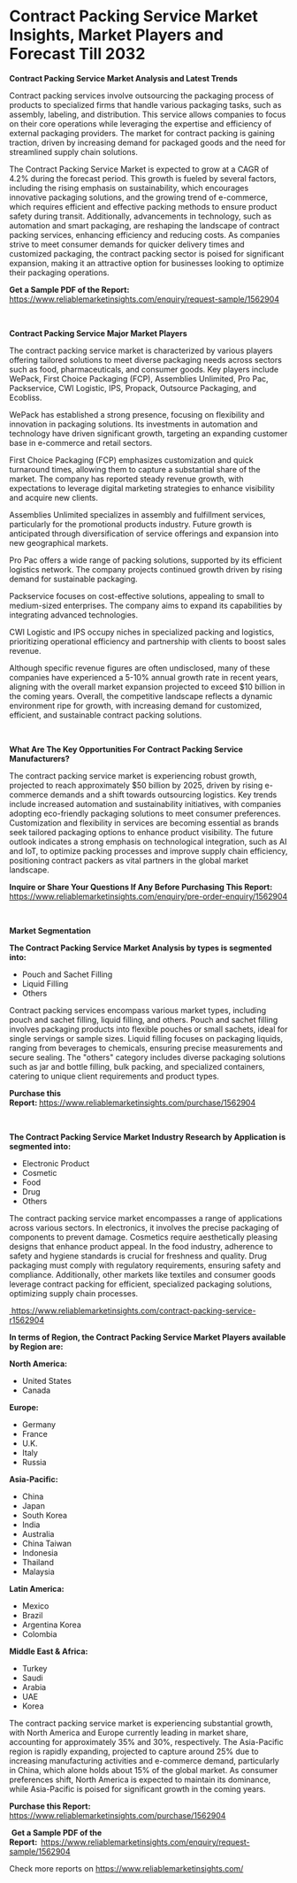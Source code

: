 <p><h1>Contract Packing Service Market Insights, Market Players and Forecast Till 2032</h1></p><p><strong>Contract Packing Service Market Analysis and Latest Trends</strong></p>
<p><p>Contract packing services involve outsourcing the packaging process of products to specialized firms that handle various packaging tasks, such as assembly, labeling, and distribution. This service allows companies to focus on their core operations while leveraging the expertise and efficiency of external packaging providers. The market for contract packing is gaining traction, driven by increasing demand for packaged goods and the need for streamlined supply chain solutions.</p><p>The Contract Packing Service Market is expected to grow at a CAGR of 4.2% during the forecast period. This growth is fueled by several factors, including the rising emphasis on sustainability, which encourages innovative packaging solutions, and the growing trend of e-commerce, which requires efficient and effective packing methods to ensure product safety during transit. Additionally, advancements in technology, such as automation and smart packaging, are reshaping the landscape of contract packing services, enhancing efficiency and reducing costs. As companies strive to meet consumer demands for quicker delivery times and customized packaging, the contract packing sector is poised for significant expansion, making it an attractive option for businesses looking to optimize their packaging operations.</p></p>
<p><strong>Get a Sample PDF of the Report:&nbsp;</strong> <a href="https://www.reliablemarketinsights.com/enquiry/request-sample/1562904?utm_campaign=2221&utm_medium=2&utm_source=Github&utm_content=ia&utm_term=10032025&utm_id=contract-packing-service">https://www.reliablemarketinsights.com/enquiry/request-sample/1562904</a></p>
<p>&nbsp;</p>
<p><strong>Contract Packing Service Major Market Players</strong></p>
<p><p>The contract packing service market is characterized by various players offering tailored solutions to meet diverse packaging needs across sectors such as food, pharmaceuticals, and consumer goods. Key players include WePack, First Choice Packaging (FCP), Assemblies Unlimited, Pro Pac, Packservice, CWI Logistic, IPS, Propack, Outsource Packaging, and Ecobliss.</p><p>WePack has established a strong presence, focusing on flexibility and innovation in packaging solutions. Its investments in automation and technology have driven significant growth, targeting an expanding customer base in e-commerce and retail sectors.</p><p>First Choice Packaging (FCP) emphasizes customization and quick turnaround times, allowing them to capture a substantial share of the market. The company has reported steady revenue growth, with expectations to leverage digital marketing strategies to enhance visibility and acquire new clients.</p><p>Assemblies Unlimited specializes in assembly and fulfillment services, particularly for the promotional products industry. Future growth is anticipated through diversification of service offerings and expansion into new geographical markets.</p><p>Pro Pac offers a wide range of packing solutions, supported by its efficient logistics network. The company projects continued growth driven by rising demand for sustainable packaging.</p><p>Packservice focuses on cost-effective solutions, appealing to small to medium-sized enterprises. The company aims to expand its capabilities by integrating advanced technologies.</p><p>CWI Logistic and IPS occupy niches in specialized packing and logistics, prioritizing operational efficiency and partnership with clients to boost sales revenue.</p><p>Although specific revenue figures are often undisclosed, many of these companies have experienced a 5-10% annual growth rate in recent years, aligning with the overall market expansion projected to exceed $10 billion in the coming years. Overall, the competitive landscape reflects a dynamic environment ripe for growth, with increasing demand for customized, efficient, and sustainable contract packing solutions.</p></p>
<p>&nbsp;</p>
<p><strong>What Are The Key Opportunities For Contract Packing Service Manufacturers?</strong></p>
<p><p>The contract packing service market is experiencing robust growth, projected to reach approximately $50 billion by 2025, driven by rising e-commerce demands and a shift towards outsourcing logistics. Key trends include increased automation and sustainability initiatives, with companies adopting eco-friendly packaging solutions to meet consumer preferences. Customization and flexibility in services are becoming essential as brands seek tailored packaging options to enhance product visibility. The future outlook indicates a strong emphasis on technological integration, such as AI and IoT, to optimize packing processes and improve supply chain efficiency, positioning contract packers as vital partners in the global market landscape.</p></p>
<p><strong>Inquire or Share Your Questions If Any Before Purchasing This Report:</strong> <a href="https://www.reliablemarketinsights.com/enquiry/pre-order-enquiry/1562904?utm_campaign=2221&utm_medium=2&utm_source=Github&utm_content=ia&utm_term=10032025&utm_id=contract-packing-service">https://www.reliablemarketinsights.com/enquiry/pre-order-enquiry/1562904</a></p>
<p>&nbsp;</p>
<p><strong>Market Segmentation</strong></p>
<p><strong>The Contract Packing Service Market Analysis by types is segmented into:</strong></p>
<p><ul><li>Pouch and Sachet Filling</li><li>Liquid Filling</li><li>Others</li></ul></p>
<p><p>Contract packing services encompass various market types, including pouch and sachet filling, liquid filling, and others. Pouch and sachet filling involves packaging products into flexible pouches or small sachets, ideal for single servings or sample sizes. Liquid filling focuses on packaging liquids, ranging from beverages to chemicals, ensuring precise measurements and secure sealing. The "others" category includes diverse packaging solutions such as jar and bottle filling, bulk packing, and specialized containers, catering to unique client requirements and product types.</p></p>
<p><strong>Purchase this Report:&nbsp;</strong><a href="https://www.reliablemarketinsights.com/purchase/1562904?utm_campaign=2221&utm_medium=2&utm_source=Github&utm_content=ia&utm_term=10032025&utm_id=contract-packing-service">https://www.reliablemarketinsights.com/purchase/1562904</a></p>
<p>&nbsp;</p>
<p><strong>The Contract Packing Service Market Industry Research by Application is segmented into:</strong></p>
<p><ul><li>Electronic Product</li><li>Cosmetic</li><li>Food</li><li>Drug</li><li>Others</li></ul></p>
<p><p>The contract packing service market encompasses a range of applications across various sectors. In electronics, it involves the precise packaging of components to prevent damage. Cosmetics require aesthetically pleasing designs that enhance product appeal. In the food industry, adherence to safety and hygiene standards is crucial for freshness and quality. Drug packaging must comply with regulatory requirements, ensuring safety and compliance. Additionally, other markets like textiles and consumer goods leverage contract packing for efficient, specialized packaging solutions, optimizing supply chain processes.</p></p>
<p><a href="https://www.reliablemarketinsights.com/contract-packing-service-r1562904?utm_campaign=2221&utm_medium=2&utm_source=Github&utm_content=ia&utm_term=10032025&utm_id=contract-packing-service">&nbsp;https://www.reliablemarketinsights.com/contract-packing-service-r1562904</a></p>
<p><strong>In terms of Region, the Contract Packing Service Market Players available by Region are:</strong></p>
<p>
    <p> <strong> North America: </strong>
        <ul>
            <li>United States</li>
            <li>Canada</li>
        </ul>
        </p> 
    <p> <strong> Europe: </strong>
        <ul>
            <li>Germany</li>
            <li>France</li>
            <li>U.K.</li>
            <li>Italy</li>
            <li>Russia</li>
        </ul>
        </p> 
    <p> <strong> Asia-Pacific: </strong>
        <ul>
            <li>China</li>
            <li>Japan</li>
            <li>South Korea</li>
            <li>India</li>
            <li>Australia</li>
            <li>China Taiwan</li>
            <li>Indonesia</li>
            <li>Thailand</li>
            <li>Malaysia</li>
        </ul>
        </p> 
    <p> <strong> Latin America: </strong>
        <ul>
            <li>Mexico</li>
            <li>Brazil</li>
            <li>Argentina Korea</li>
            <li>Colombia</li>
        </ul>
        </p> 
    <p> <strong> Middle East & Africa: </strong>
        <ul>
            <li>Turkey</li>
            <li>Saudi</li>
            <li>Arabia</li>
            <li>UAE</li>
            <li>Korea</li>
        </ul>
    </p>
    </p>
<p><p>The contract packing service market is experiencing substantial growth, with North America and Europe currently leading in market share, accounting for approximately 35% and 30%, respectively. The Asia-Pacific region is rapidly expanding, projected to capture around 25% due to increasing manufacturing activities and e-commerce demand, particularly in China, which alone holds about 15% of the global market. As consumer preferences shift, North America is expected to maintain its dominance, while Asia-Pacific is poised for significant growth in the coming years.</p></p>
<p><strong>Purchase this Report: </strong><a href="https://www.reliablemarketinsights.com/purchase/1562904?utm_campaign=2221&utm_medium=2&utm_source=Github&utm_content=ia&utm_term=10032025&utm_id=contract-packing-service">https://www.reliablemarketinsights.com/purchase/1562904</a></p>
<p>&nbsp;<strong>Get a Sample PDF of the Report:&nbsp;&nbsp;</strong><a href="https://www.reliablemarketinsights.com/enquiry/request-sample/1562904?utm_campaign=2221&utm_medium=2&utm_source=Github&utm_content=ia&utm_term=10032025&utm_id=contract-packing-service">https://www.reliablemarketinsights.com/enquiry/request-sample/1562904</a></p>
<p><strong></strong></p>
<p>Check more reports on <a href="https://www.reliablemarketinsights.com/?utm_campaign=2221&utm_medium=2&utm_source=Github&utm_content=ia&utm_term=10032025&utm_id=contract-packing-service">https://www.reliablemarketinsights.com/</a></p>